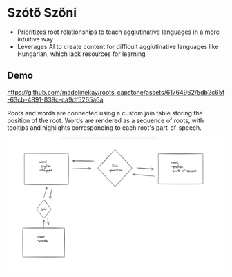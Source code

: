 # Szótő Szőni

- Prioritizes root relationships to teach agglutinative languages in a more intuitive way
- Leverages AI to create content for difficult agglutinative languages like Hungarian, which lack resources for learning

## Demo


https://github.com/madelinekay/roots_capstone/assets/61764962/5db2c65f-63cb-4891-839c-ca9df5265a6a


Roots and words are connected using a custom join table storing the position of the root. Words are rendered as a sequence of roots, with tooltips and highlights corresponding to each root's part-of-speech.

<img  alt="Screen Shot 2022-02-25 at 1 25 04 PM" src="static/entity-diagram.png">

